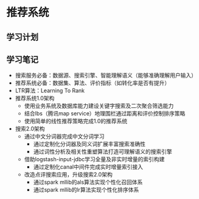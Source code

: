 # 推荐系统

## 学习计划

## 学习笔记

* 搜索服务必备：数据源、搜索引擎、智能理解语义（能够准确理解用户输入）
* 推荐系统必备：数据集、算法、评价指标（如转化率是否有提升）
* LTR算法：Learning To Rank
* 推荐系统1.0架构
  * 使用业务系统及数据库能力建设关键字搜索及二次聚合筛选能力
  * 结合lbs（腾讯map service）地理围栏通过距离和评价控制排序策略
  * 使用简单的线性推荐策略完成1.0的推荐系统
* 搜索2.0架构
  * 通过中文分词器完成中文分词学习
    * 通过定制化分词器及同义词扩展丰富搜索准确性
    * 通过词性分析及相关性重塑算法打造可理解语义的搜索引擎
  * 借助logstash-input-jdbc学习全量及非实时增量的索引构建
    * 通过定制化canal中间件完成实时增量索引接入
  * 改造点评搜索应用，升级搜索2.0架构
    * 通过spark mllib的als算法实现个性化召回体系
    * 通过spark mllib的lr算法实现个性化排序体系

